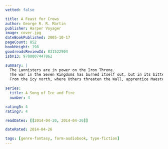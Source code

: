 ```yaml
---
vetted: false

title: A Feast for Crows
author: George R. R. Martin
publisher: Harper Voyager
image: cover.jpg
dateBookPublished: 2005-10-17
pageCount: 852
bookHeight: 198
goodreadsReviewId: 831522904
isbn13: 9780007447862

summary: |
  The Lannisters are in power on the Iron Throne.
  The war in the Seven Kingdoms has burned itself out, but in its bitter aftermath new conflicts spark to life. The Martells of Dorne and the Starks of Winterfell seek vengeance for their dead. Euron Crow's Eye, as black a pirate as ever raised a sail, returns from the smoking ruins of Valyria to claim the Iron Isles.
  From the icy north, where Others threaten the Wall, apprentice Maester Samwell Tarly brings a mysterious babe in arms to the Citadel. As plots, intrigue and battle threaten to engulf Westeros, victory will go to the men and women possessed of the coldest steel and the coldest hearts.

series:
  title: A Song of Ice and Fire
  number: 4

rating5: 4
rating7: 4

readDates: [[2014-04-20, 2014-04-26]]

dateRated: 2014-04-26

tags: [genre-fantasy, form-audiobook, type-fiction]
---
```

